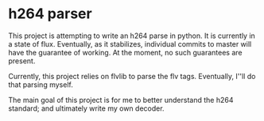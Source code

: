 h264 parser
==========

This project is attempting to write an h264 parse in python. It is currently
in a state of flux. Eventually, as it stabilizes, individual commits to master
will have the guarantee of working. At the moment, no such guarantees are present.

Currently, this project relies on flvlib to parse the flv tags. Eventually, I''ll do that
parsing myself.

The main goal of this project is for me to better understand the h264 standard; and 
ultimately write my own decoder.
